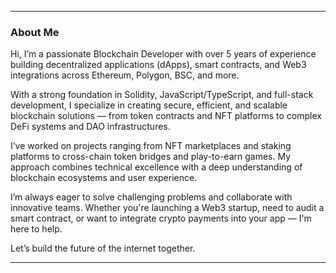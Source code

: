 
---

### **About Me**

Hi, I’m a passionate Blockchain Developer with over 5 years of experience building decentralized applications (dApps), smart contracts, and Web3 integrations across Ethereum, Polygon, BSC, and more.

With a strong foundation in Solidity, JavaScript/TypeScript, and full-stack development, I specialize in creating secure, efficient, and scalable blockchain solutions — from token contracts and NFT platforms to complex DeFi systems and DAO infrastructures.

I’ve worked on projects ranging from NFT marketplaces and staking platforms to cross-chain token bridges and play-to-earn games. My approach combines technical excellence with a deep understanding of blockchain ecosystems and user experience.

I’m always eager to solve challenging problems and collaborate with innovative teams. Whether you're launching a Web3 startup, need to audit a smart contract, or want to integrate crypto payments into your app — I'm here to help.

Let’s build the future of the internet together.

---

